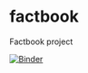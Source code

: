 # factbook
Factbook project

[![Binder](https://mybinder.org/badge_logo.svg)](https://mybinder.org/v2/gh/leopalavicini/factbook.git/main?filepath=world_population.ipynb)
